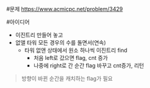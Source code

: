 #문제
https://www.acmicpc.net/problem/3429

#아이디어
- 이진트리 만들어 놓고
- 없앨 타워 모든 경우의 수를 돌면서(연속)
   - 타워 없앤 상태에서 원소 하나씩 이진트리 find
      - 처음 left로 갔으면 flag, cnt 증가
      - 나중에 right로 간 순간 flag 바꾸고 cnt증가, 리턴
      
> 방향이 바뀐 순간을 캐치하는 flag가 필요
